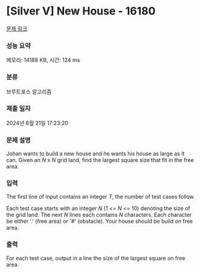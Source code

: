 # [Silver V] New House - 16180 

[문제 링크](https://www.acmicpc.net/problem/16180) 

### 성능 요약

메모리: 14188 KB, 시간: 124 ms

### 분류

브루트포스 알고리즘

### 제출 일자

2024년 6월 21일 17:23:20

### 문제 설명

<p> </p>

<p>Johan wants to build a new house and he wants his house as large as it can. Given an <i>N</i> x <i>N</i> grid land, find the largest square size that fit in the free area. </p>

### 입력 

 <p>The first line of input contains an integer <i>T</i>, the number of test cases follow.</p>

<p>Each test case starts with an integer <i>N</i> (1 <= <i>N</i> <= 10) denoting the size of the grid land. The next <i>N</i> lines each contains <i>N</i> characters. Each character be either '.' (free area) or '#' (obstacle). Your house should be build on free area.</p>

### 출력 

 <p>For each test case, output in a line the size of the largest square on free area.</p>

